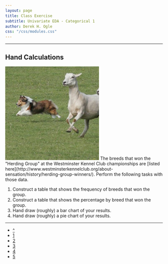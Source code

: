 ```yaml
---
layout: page
title: Class Exercise
subtitle: Univariate EDA - Categorical 1
author: Derek H. Ogle
css: "/css/modules.css"
---
```


----

## Hand Calculations
<img src="../zimgs/sheltie-herding.jpg" alt="Sheltie Herding" class="img-right">
The breeds that won the "Herding Group" at the Westminster Kennel Club championships are [listed here](http://www.westminsterkennelclub.org/about-sensation/history/herding-group-winners/).  Perform the following tasks with those data.

1. Construct a table that shows the frequency of breeds that won the group.
1. Construct a table that shows the percentage by breed that won the group.
1. Hand draw (roughly) a bar chart of your results.
1. Hand draw (roughly) a pie chart of your results.

----

<div class="text-center">
<ul class="pagination pagination-lg">
  <li><a href="index.html">^</a></li>
  <li class="active"><a href="#">1</a></li>
  <li><a href="CE2.html">2</a></li>
  <li><a href="CE3.html">3</a></li>
  <li><a href="CE4.html">4</a></li>
  <li><a href="CE5.html">5</a></li>
</ul>
